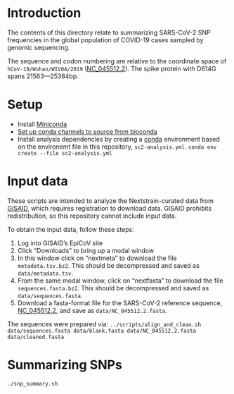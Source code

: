 # Introduction

The contents of this directory relate to summarizing SARS-CoV-2 SNP frequencies in the global population of COVID-19 cases sampled by genomic sequencing.

The sequence and codon numbering are relative to the coordinate space of `hCoV-19/Wuhan/WIV04/2019` ([NC_045512.2](https://www.ncbi.nlm.nih.gov/nuccore/NC_045512.2)). The spike protein with D614G spans 21563—25384bp.

# Setup

 - Install [Miniconda](https://docs.conda.io/en/latest/miniconda.html)
 - [Set up conda channels to source from bioconda](https://bioconda.github.io/user/install.html#set-up-channels)
 - Install analysis dependencies by creating a [conda](https://docs.conda.io/en/latest/miniconda.html) environment based on the environemt file in this repository, `sc2-analysis.yml`.
```conda env create --file sc2-analysis.yml```

# Input data

These scripts are intended to analyze the Nextstrain-curated data from [GISAID](https://www.gisaid.org/), which requires registration to download data. GISAID prohibits redistribution, so this repository cannot include input data. 

To obtain the input data, follow these steps:
 1. Log into GISAID’s EpiCoV site
 2. Click “Downloads” to bring up a modal window
 3. In this window click on “nextmeta” to download the file `metadata.tsv.bz2`. This should be decompressed and saved as `data/metadata.tsv`.
 4. From the same modal window, click on “nextfasta” to download the file `sequences.fasta.bz2`. This should be decompressed and saved as `data/sequences.fasta`.
 5. Download a fasta-format file for the SARS-CoV-2 reference sequence, [NC_045512.2](https://www.ncbi.nlm.nih.gov/nuccore/NC_045512.2), and save as `data/NC_045512.2.fasta`.

The sequences were prepared via:
```../scripts/align_and_clean.sh data/sequences.fasta data/blank.fasta data/NC_045512.2.fasta data/cleaned.fasta```

# Summarizing SNPs

```./snp_summary.sh```